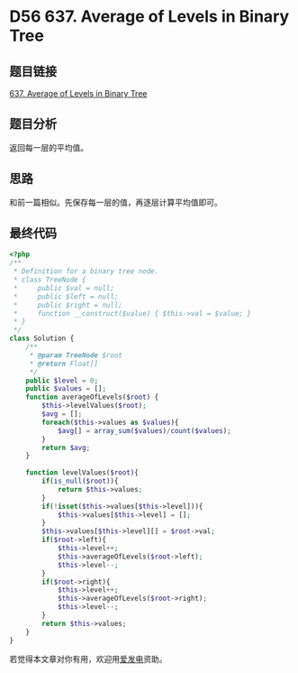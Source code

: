 # D56 637. Average of Levels in Binary Tree

## 题目链接

[637. Average of Levels in Binary Tree](https://leetcode.com/problems/average-of-levels-in-binary-tree/)

## 题目分析

返回每一层的平均值。

## 思路

和前一篇相似。先保存每一层的值，再逐层计算平均值即可。

## 最终代码

```php
<?php
/**
 * Definition for a binary tree node.
 * class TreeNode {
 *     public $val = null;
 *     public $left = null;
 *     public $right = null;
 *     function __construct($value) { $this->val = $value; }
 * }
 */
class Solution {
    /**
     * @param TreeNode $root
     * @return Float[]
     */
    public $level = 0;
    public $values = [];
    function averageOfLevels($root) {
        $this->levelValues($root);
        $avg = [];
        foreach($this->values as $values){
            $avg[] = array_sum($values)/count($values);
        }
        return $avg;
    }
    
    function levelValues($root){
        if(is_null($root)){
            return $this->values;
        }        
        if(!isset($this->values[$this->level])){
            $this->values[$this->level] = [];
        }
        $this->values[$this->level][] = $root->val;
        if($root->left){
            $this->level++;
            $this->averageOfLevels($root->left);
            $this->level--;
        }
        if($root->right){
            $this->level++;
            $this->averageOfLevels($root->right);
            $this->level--;
        }
        return $this->values;
    }
}
```

若觉得本文章对你有用，欢迎用[爱发电](https://afdian.net/@skys215)资助。

